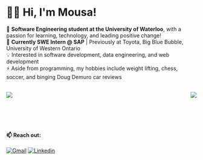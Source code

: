 # 🙋‍♂️ Hi, I'm Mousa!

🏫 **Software Engineering student at the University of Waterloo**, with a passion for learning, technology, and leading positive change! 
<br />
🏢 **Currently SWE Intern @ SAP** | Previously at Toyota, Big Blue Bubble, University of Western Ontario
<br />
💡 Interested in software development, data engineering, and web development
<br />
⚡ Aside from programming, my hobbies include weight lifting, chess, soccer, and binging Doug Demuro car reviews
<br />
<br />

<a>
  <img align="left" src="https://github-readme-stats.vercel.app/api?username=MousaZourob&count_private=true&show_icons=true&theme=dark&hide=contribs,issues,prs"/>
</a>
<a>
  <img align="right" src="https://github-readme-stats.vercel.app/api/top-langs/?username=MousaZourob&exclude_repo=Cuber&hide=CSS,jupyter%20notebook&layout=compact&theme=dark"/>
</a>

<br />
<br />
<br />
<br />
<br />

#### 📫 Reach out:
[![Gmail](https://img.shields.io/badge/-mousa.zourob@uwaterloo.ca-c14438?logo=Gmail&logoColor=white)](mailto:mousa.zourob@uwaterloo.ca)
[![Linkedin](https://img.shields.io/badge/-Mousa_Zouorb-blue?logo=Linkedin&logoColor=white)](https://www.linkedin.com/in/mousazourob/) 
